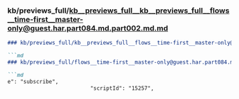 ### kb/previews_full/kb__previews_full__kb__previews_full__flows__time-first__master-only@guest.har.part084.md.part002.md.md

```md
### kb/previews_full/kb__previews_full__flows__time-first__master-only@guest.har.part084.md.part002.md

```md
### kb/previews_full/flows__time-first__master-only@guest.har.part084.md (part 002)

```md
e": "subscribe",
                          "scriptId": "15257",
```

```

```

```
